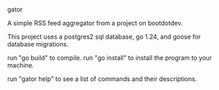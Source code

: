 gator

A simple RSS feed aggregator from a project on bootdotdev.

This project uses a postgres2 sql database, go 1.24, and goose for database migrations.

run "go build" to compile.
run "go install" to install the program to your machine.

run "gator help" to see a list of commands and their descriptions.

